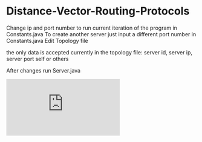 # Distance-Vector-Routing-Protocols

Change ip and port number to run current iteration of the program in Constants.java
To create another server just input a different port number in Constants.java
Edit Topology file

the only data is accepted currently in the topology file:
    server id, server ip, server port 
        self or others

After changes run Server.java

<embed src="https://github.com/AdrianSLopez/Distance-Vector-Routing-Protocols/blob/main/Project%202%20ReadMe-3.pd)" type="application/pdf">
